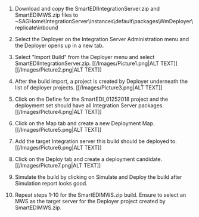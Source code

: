 1.	Download and copy the SmartEDIIntegrationServer.zip and SmartEDIMWS.zip files to 
~SAGHome\IntegrationServer\instances\default\packages\WmDeployer\replicate\inbound

2.	Select the Deployer on the Integration Server Administration menu and the Deployer opens up in a new tab.

3.	Select "Import Build" from the Deployer menu and select SmartEDIIntegrationServer.zip.
[[/Images/Picture1.png|ALT TEXT]]
[[/Images/Picture2.png|ALT TEXT]]

4.	After the build import, a project is created by Deployer underneath the list of deployer projects.
[[/Images/Picture3.png|ALT TEXT]]

5.	Click on the Define for the SmartEDI_01252018 project and the deployment set should have all Integration Server packages.
[[/Images/Picture4.png|ALT TEXT]] 

6.	Click on the Map tab and create a new Deployment Map.
[[/Images/Picture5.png|ALT TEXT]] 

7.	Add the target Integration server this build should be deployed to.
[[/Images/Picture6.png|ALT TEXT]] 

8.	Click on the Deploy tab and create a deployment candidate.
[[/Images/Picture7.png|ALT TEXT]]

9.	Simulate the build by clicking on Simulate and Deploy the build after Simulation report looks good.

10.	Repeat steps 1-10 for the SmartEDIMWS.zip build. Ensure to select an MWS as the target server for the Deployer project created by SmartEDIMWS.zip.